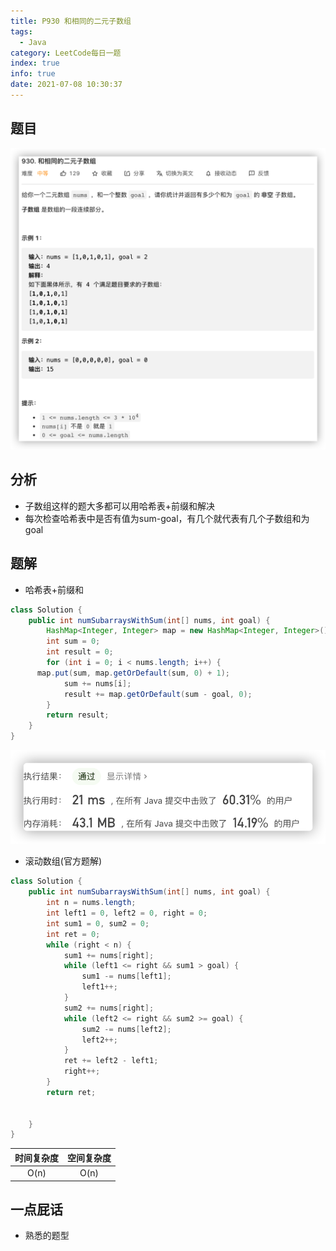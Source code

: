 ```yaml
---
title: P930 和相同的二元子数组
tags:
  - Java
category: LeetCode每日一题
index: true
info: true
date: 2021-07-08 10:30:37
---
```


<!-- more -->

## 题目

![image-20210708103115971](https://raw.githubusercontent.com/C1EYE/figureBed/main/img/20210708103116.png)

## 分析

- 子数组这样的题大多都可以用哈希表+前缀和解决
- 每次检查哈希表中是否有值为sum-goal，有几个就代表有几个子数组和为goal

## 题解

- 哈希表+前缀和

```java
class Solution {
    public int numSubarraysWithSum(int[] nums, int goal) {
		HashMap<Integer, Integer> map = new HashMap<Integer, Integer>();
		int sum = 0;
		int result = 0;
		for (int i = 0; i < nums.length; i++) {
      map.put(sum, map.getOrDefault(sum, 0) + 1);
			sum += nums[i];
			result += map.getOrDefault(sum - goal, 0);
		}
		return result;
	}
}
```

![image-20210708103822348](https://raw.githubusercontent.com/C1EYE/figureBed/main/img/20210708103822.png)

- 滚动数组(官方题解) 

```java
class Solution {
    public int numSubarraysWithSum(int[] nums, int goal) {
        int n = nums.length;
        int left1 = 0, left2 = 0, right = 0;
        int sum1 = 0, sum2 = 0;
        int ret = 0;
        while (right < n) {
            sum1 += nums[right];
            while (left1 <= right && sum1 > goal) {
                sum1 -= nums[left1];
                left1++;
            }
            sum2 += nums[right];
            while (left2 <= right && sum2 >= goal) {
                sum2 -= nums[left2];
                left2++;
            }
            ret += left2 - left1;
            right++;
        }
        return ret;


    }
}
```



| 时间复杂度 | 空间复杂度 |
| :--------: | :--------: |
|    O(n)    |    O(n)    |



## 一点屁话

- 熟悉的题型
